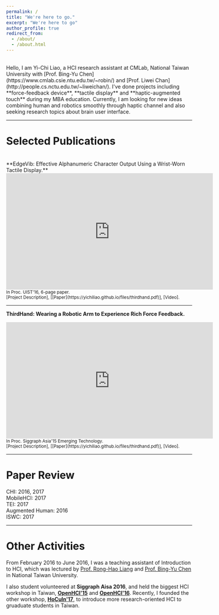 ```yaml
---
permalink: /
title: "We're here to go."
excerpt: "We're here to go"
author_profile: true
redirect_from: 
  - /about/
  - /about.html
---
```

<br>
Hello, I am Yi-Chi Liao, a HCI research assistant at CMLab, National Taiwan University with [Prof. Bing-Yu Chen](https://www.cmlab.csie.ntu.edu.tw/~robin/) and [Prof. Liwei Chan](http://people.cs.nctu.edu.tw/~liweichan/). I've done projects including **force-feedback device**, **tactile display** and **haptic-augmented touch** during my MBA education. Currently, I am looking for new ideas combining human and robotics smoothly through haptic channel and also seeking research topics about brain user interface. 

------

Selected Publications
======

<br>
**EdgeVib: Effective Alphanumeric Character Output Using a Wrist-Worn Tactile Display.** <br>
<iframe width="560" height="315" src="https://www.youtube.com/embed/Q_2owlSeDg4" frameborder="0" allowfullscreen></iframe>
<small>In Proc. UIST'16, 6-page paper. <br>
[Project Description], [[Paper](https://yichiliao.github.io/files/thirdhand.pdf)], [Video]. </small>

------

**ThirdHand: Wearing a Robotic Arm to Experience Rich Force Feedback.**<br> 

<iframe width="560" height="315" src="https://www.youtube.com/embed/--0zCqyv7tE" frameborder="0" allowfullscreen></iframe>
<small>In Proc. Siggraph Asia'15 Emerging Technology.<br>
[Project Description], [[Paper](https://yichiliao.github.io/files/thirdhand.pdf)], [Video]. </small>

------



Paper Review
======

CHI: 2016, 2017<br>
MobileHCI: 2017 <br>
TEI: 2017<br>
Augmented Human: 2016<br>
ISWC: 2017

------

Other Activities
======

From February 2016 to June 2016, I was a teaching assistant of Introduction to HCI, which was lectured by [Prof. Rong-Hao Liang](http://www.cmlab.csie.ntu.edu.tw/~howieliang/) and [Prof. Bing-Yu Chen](https://www.cmlab.csie.ntu.edu.tw/~robin/) in National Taiwan University.

I also student volunteered at **Siggraph Aisa 2016**, and held the biggest HCI workshop in Taiwan, **[OpenHCI'15](http://www.openhci.com/2015/index.html)** and **[OpenHCI'16](http://www.openhci.com/2016/index.html)**. Recently, I founded the other workshop, **[HoCuIn'17](https://hocuin2017.wordpress.com/)**, to introduce more research-oriented HCI to gruaduate students in Taiwan.
